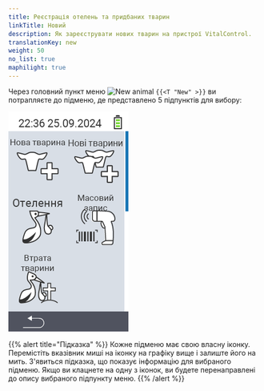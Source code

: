 ```yaml
---
title: Реєстрація отелень та придбаних тварин
linkTitle: Новий
description: Як зареєструвати нових тварин на пристрої VitalControl.
translationKey: new
weight: 50
no_list: true
maphilight: true
---
```

Через головний пункт меню <img src="/icons/main/new-animal.svg" width="35" align="bottom" alt="New animal" /> `{{<T "New" >}}` ви потрапляєте до підменю, де представлено 5 підпунктів для вибору:

<img src="images/neuen.png" alt="VitalControl New" title="Новий" usemap="#workmap" class="maphilight" />

<map name="workmap">
  <area shape="rect" coords="3,40,116,160" alt="New animal" title="Як зареєструвати нову тварину за допомогою пристрою VitalControl&#10;Клацніть мишею: відкрити документацію" href="/uk/docs/new/animal/">
  <area shape="rect" coords="3,160,116,280" alt="Calving" title="Як зареєструвати новий отелення за допомогою пристрою VitalControl&#10;Клацніть мишею: відкрити документацію" href="/uk/docs/new/calving/">
  <area shape="rect" coords="3,280,116,399" alt="Animal loss" title="Як зареєструвати втрату тварини за допомогою пристрою VitalControl&#10;Клацніть мишею: відкрити документацію" href="/uk/docs/new/animal-loss/">

  <area shape="rect" coords="116,40,230,160" alt="New animals" title="Як створити кілька нових тварин на пристрої VitalControl за одну дію&#10;Клацніть мишею: відкрити документацію" href="/uk/docs/new/animals/">
  <area shape="rect" coords="116,160,230,280" alt="Bulk recording" title="Використовуйте сканер штрих-кодів для запису різних тварин&#10;Клацніть мишею: відкрити документацію" href="/uk/docs/new/bulk-recording/">

  <area shape="rect" coords="1,401,100,439" alt="Back" title="Повернутися на один рівень назад&#10;Клацніть мишею: до документації" href="/uk/docs/menu/mainmenu/">
</map>

{{% alert title="Підказка" %}}
Кожне підменю має свою власну іконку. Перемістіть вказівник миші на іконку на графіку вище і залиште його на мить. З'явиться підказка, що показує інформацію для вибраного підменю. Якщо ви клацнете на одну з іконок, ви будете перенаправлені до опису вибраного підпункту меню.
{{% /alert %}}



